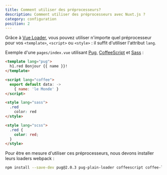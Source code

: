 ```yaml
---
title: Comment utiliser des préprocesseurs?
description: Comment utiliser des préprocesseurs avec Nuxt.js ?
category: configuration
position: 2
---
```


Grâce à [Vue Loader](http://vue-loader.vuejs.org/fr/configurations/pre-processors.html), vous pouvez utiliser n'importe quel préprocesseur pour vos `<template>`, `<script>` ou `<style>` : il suffit d'utiliser l'attribut `lang`.

Exemple d'une `pages/index.vue` utilisant [Pug](https://github.com/pugjs/pug), [CoffeeScript](http://coffeescript.org) et [Sass](http://sass-lang.com/) :

```html
<template lang="pug">
  h1.red Bonjour {{ name }}!
</template>

<script lang="coffee">
  export default data: ->
    { name: 'le Monde' }
</script>

<style lang="sass">
  .red
    color: red
</style>

<style lang="scss">
  .red {
    color: red;
  }
</style>
```

Pour être en mesure d'utiliser ces préprocesseurs, nous devons installer leurs loaders webpack :

```bash
npm install --save-dev pug@2.0.3 pug-plain-loader coffeescript coffee-loader sass sass-loader fibers
```
